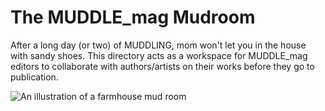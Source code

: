 # The MUDDLE_mag Mudroom  
After a long day (or two) of MUDDLING, mom won't let you in the house with sandy shoes. This directory acts as a workspace for MUDDLE_mag editors to collaborate with authors/artists on their works before they go to publication.  

![An illustration of a farmhouse mud room](https://github.com/taylorcate/MUDDLE/blob/master/PromotionalMaterials/InHouse/Farmhouse/MudRoom_V2.png)
